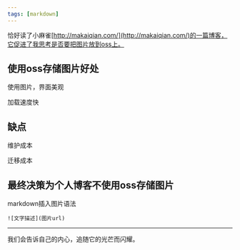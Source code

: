 ```yaml
---
tags: [markdown]
---
```

恰好读了小麻雀[http://makaiqian.com/](http://makaiqian.com/)的一篇博客，它促进了我思考是否要把图片放到oss上。

## 使用oss存储图片好处
使用图片，界面美观

加载速度快

## 缺点

维护成本

迁移成本

## 最终决策为个人博客不使用oss存储图片

markdown插入图片语法
```
![文字描述](图片url)
```

---
我们会告诉自己的内心，追随它的光芒而闪耀。
